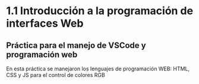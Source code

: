 # 1.1 Introducción a la programación de interfaces Web


## Práctica para el manejo de VSCode y programación web

En esta práctica se manejaron los lenguajes de programación WEB: HTML, CSS y JS para el control de colores RGB
